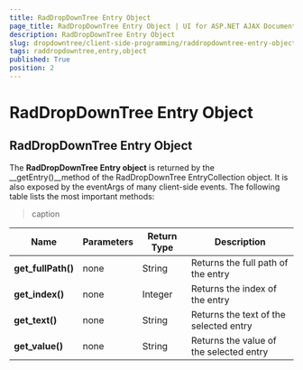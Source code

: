 ```yaml
---
title: RadDropDownTree Entry Object
page_title: RadDropDownTree Entry Object | UI for ASP.NET AJAX Documentation
description: RadDropDownTree Entry Object
slug: dropdowntree/client-side-programming/raddropdowntree-entry-object
tags: raddropdowntree,entry,object
published: True
position: 2
---
```


# RadDropDownTree Entry Object



## RadDropDownTree Entry Object

The __RadDropDownTree Entry object__ is returned by the __getEntry()__method of the RadDropDownTree EntryCollection object. It is also exposed by the eventArgs of many client-side events. The following table lists the most important methods:


>caption  

| Name | Parameters | Return Type | Description |
| ------ | ------ | ------ | ------ |
| __get_fullPath()__ |none|String|Returns the full path of the entry|
| __get_index()__ |none|Integer|Returns the index of the entry|
| __get_text()__ |none|String|Returns the text of the selected entry|
| __get_value()__ |none|String|Returns the value of the selected entry|
